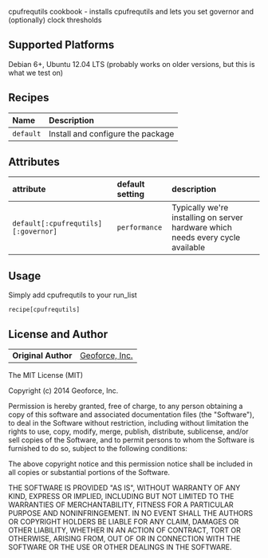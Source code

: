 cpufrequtils cookbook - installs cpufrequtils and lets you set governor and (optionally) clock thresholds

## Supported Platforms
Debian 6+, Ubuntu 12.04 LTS (probably works on older versions, but this is what we test on)

## Recipes
| Name | Description |
|:-----|:------------|
| `default` | Install and configure the package

## Attributes

| attribute | default setting | description |
|:---------------------------------|:---------------|:-----------------------------------------|
|`default[:cpufrequtils][:governor]`| `performance` | Typically we're installing on server hardware which needs every cycle available |

## Usage
Simply add cpufrequtils to your run_list
````
recipe[cpufrequtils]
````

## License and Author

|                      |                                                |
|:---------------------|:-----------------------------------------------|
| **Original Author**  | [Geoforce, Inc.]( https://github.com/geoforce) |

The MIT License (MIT)

Copyright (c) 2014 Geoforce, Inc.

Permission is hereby granted, free of charge, to any person obtaining a copy
of this software and associated documentation files (the "Software"), to deal
in the Software without restriction, including without limitation the rights
to use, copy, modify, merge, publish, distribute, sublicense, and/or sell
copies of the Software, and to permit persons to whom the Software is
furnished to do so, subject to the following conditions:

The above copyright notice and this permission notice shall be included in
all copies or substantial portions of the Software.

THE SOFTWARE IS PROVIDED "AS IS", WITHOUT WARRANTY OF ANY KIND, EXPRESS OR
IMPLIED, INCLUDING BUT NOT LIMITED TO THE WARRANTIES OF MERCHANTABILITY,
FITNESS FOR A PARTICULAR PURPOSE AND NONINFRINGEMENT. IN NO EVENT SHALL THE
AUTHORS OR COPYRIGHT HOLDERS BE LIABLE FOR ANY CLAIM, DAMAGES OR OTHER
LIABILITY, WHETHER IN AN ACTION OF CONTRACT, TORT OR OTHERWISE, ARISING FROM,
OUT OF OR IN CONNECTION WITH THE SOFTWARE OR THE USE OR OTHER DEALINGS IN
THE SOFTWARE.
